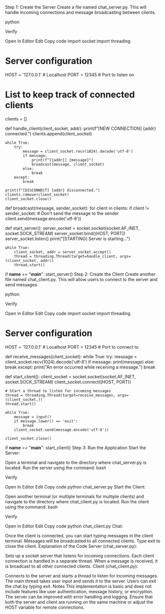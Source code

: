 Step 1: Create the Server
Create a file named chat_server.py. This will handle incoming connections and message broadcasting between clients.

python

Verify

Open In Editor
Edit
Copy code
import socket
import threading

# Server configuration
HOST = '127.0.0.1'  # Localhost
PORT = 12345  # Port to listen on

# List to keep track of connected clients
clients = []

def handle_client(client_socket, addr):
    print(f"[NEW CONNECTION] {addr} connected.")
    clients.append(client_socket)

    while True:
        try:
            message = client_socket.recv(1024).decode('utf-8')
            if message:
                print(f"[{addr}] {message}")
                broadcast(message, client_socket)
            else:
                break
        except:
            break

    print(f"[DISCONNECT] {addr} disconnected.")
    clients.remove(client_socket)
    client_socket.close()

def broadcast(message, sender_socket):
    for client in clients:
        if client != sender_socket:  # Don't send the message to the sender
            client.send(message.encode('utf-8'))

def start_server():
    server_socket = socket.socket(socket.AF_INET, socket.SOCK_STREAM)
    server_socket.bind((HOST, PORT))
    server_socket.listen()
    print("[STARTING] Server is starting...")
    
    while True:
        client_socket, addr = server_socket.accept()
        thread = threading.Thread(target=handle_client, args=(client_socket, addr))
        thread.start()

if __name__ == "__main__":
    start_server()
Step 2: Create the Client
Create another file named chat_client.py. This will allow users to connect to the server and send messages.

python

Verify

Open In Editor
Edit
Copy code
import socket
import threading

# Server configuration
HOST = '127.0.0.1'  # Localhost
PORT = 12345  # Port to connect to

def receive_messages(client_socket):
    while True:
        try:
            message = client_socket.recv(1024).decode('utf-8')
            if message:
                print(message)
            else:
                break
        except:
            print("An error occurred while receiving a message.")
            break

def start_client():
    client_socket = socket.socket(socket.AF_INET, socket.SOCK_STREAM)
    client_socket.connect((HOST, PORT))

    # Start a thread to listen for incoming messages
    thread = threading.Thread(target=receive_messages, args=(client_socket,))
    thread.start()

    while True:
        message = input()
        if message.lower() == 'exit':
            break
        client_socket.send(message.encode('utf-8'))

    client_socket.close()

if __name__ == "__main__":
    start_client()
Step 3: Run the Application
Start the Server:

Open a terminal and navigate to the directory where chat_server.py is located.
Run the server using the command:
bash

Verify

Open In Editor
Edit
Copy code
python chat_server.py
Start the Client:

Open another terminal (or multiple terminals for multiple clients) and navigate to the directory where chat_client.py is located.
Run the client using the command:
bash

Verify

Open In Editor
Edit
Copy code
python chat_client.py
Chat:

Once the client is connected, you can start typing messages in the client terminal.
Messages will be broadcasted to all connected clients.
Type exit to close the client.
Explanation of the Code
Server (chat_server.py):

Sets up a socket server that listens for incoming connections.
Each client connection is handled in a separate thread.
When a message is received, it is broadcast to all other connected clients.
Client (chat_client.py):

Connects to the server and starts a thread to listen for incoming messages.
The main thread takes user input and sends it to the server.
Users can exit the chat by typing exit.
Notes
This implementation is basic and does not include features like user authentication, message history, or encryption.
The server can be improved with error handling and logging.
Ensure that both the server and client are running on the same machine or adjust the HOST variable for remote connections.
